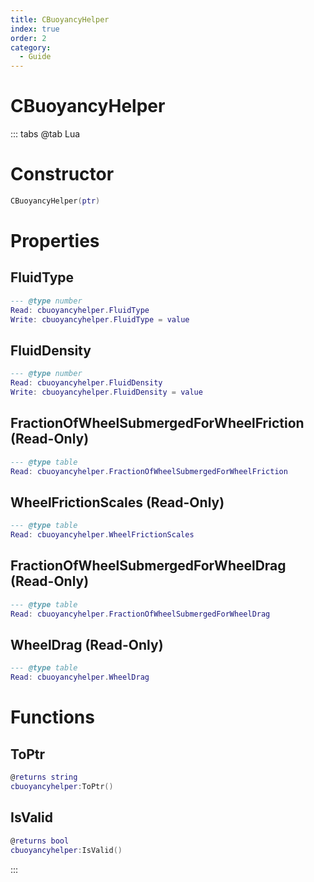 ```yaml
---
title: CBuoyancyHelper
index: true
order: 2
category:
  - Guide
---
```


# CBuoyancyHelper

::: tabs
@tab Lua
# Constructor
```lua
CBuoyancyHelper(ptr)
```
# Properties
## FluidType 
```lua
--- @type number
Read: cbuoyancyhelper.FluidType
Write: cbuoyancyhelper.FluidType = value
```
## FluidDensity 
```lua
--- @type number
Read: cbuoyancyhelper.FluidDensity
Write: cbuoyancyhelper.FluidDensity = value
```
## FractionOfWheelSubmergedForWheelFriction (Read-Only)
```lua
--- @type table
Read: cbuoyancyhelper.FractionOfWheelSubmergedForWheelFriction
```
## WheelFrictionScales (Read-Only)
```lua
--- @type table
Read: cbuoyancyhelper.WheelFrictionScales
```
## FractionOfWheelSubmergedForWheelDrag (Read-Only)
```lua
--- @type table
Read: cbuoyancyhelper.FractionOfWheelSubmergedForWheelDrag
```
## WheelDrag (Read-Only)
```lua
--- @type table
Read: cbuoyancyhelper.WheelDrag
```
# Functions
## ToPtr
```lua
@returns string
cbuoyancyhelper:ToPtr()
```
## IsValid
```lua
@returns bool
cbuoyancyhelper:IsValid()
```

:::